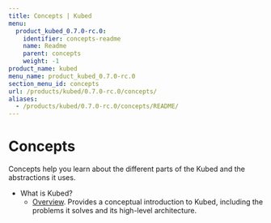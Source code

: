 ```yaml
---
title: Concepts | Kubed
menu:
  product_kubed_0.7.0-rc.0:
    identifier: concepts-readme
    name: Readme
    parent: concepts
    weight: -1
product_name: kubed
menu_name: product_kubed_0.7.0-rc.0
section_menu_id: concepts
url: /products/kubed/0.7.0-rc.0/concepts/
aliases:
  - /products/kubed/0.7.0-rc.0/concepts/README/
---
```


# Concepts

Concepts help you learn about the different parts of the Kubed and the abstractions it uses.

- What is Kubed?
  - [Overview](/products/kubed/0.7.0-rc.0/concepts/what-is-kubed/overview). Provides a conceptual introduction to Kubed, including the problems it solves and its high-level architecture.
